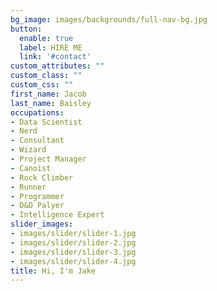 ```yaml
---
bg_image: images/backgrounds/full-nav-bg.jpg
button:
  enable: true
  label: HIRE ME
  link: '#contact'
custom_attributes: ""
custom_class: ""
custom_css: ""
first_name: Jacob
last_name: Baisley
occupations:
- Data Scientist
- Nerd
- Consultant
- Wizard
- Project Manager
- Canoist
- Rock Climber
- Runner
- Programmer
- D&D Palyer
- Intelligence Expert
slider_images:
- images/slider/slider-1.jpg
- images/slider/slider-2.jpg
- images/slider/slider-3.jpg
- images/slider/slider-4.jpg
title: Hi, I'm Jake
---
```

